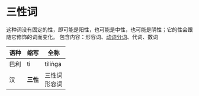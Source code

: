 # 三性词
这种词没有固定的性，即可能是阳性，也可能是中性，也可能是阴性；它的性会跟随它修饰的词而变化。
包含内容：形容词、[动词分词](https://visuddhinanda.gitbook.io/pali-handbook/verbal/participle)、代词、数词

|语种|缩写|全称|
|-|-|-|
|巴利|ti|tiliṅga|
|汉|**三性**|三性词<br>形容词|

